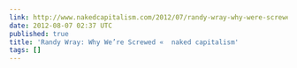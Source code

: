 ```yaml
---
link: http://www.nakedcapitalism.com/2012/07/randy-wray-why-were-screwed.html
date: 2012-08-07 02:37 UTC
published: true
title: 'Randy Wray: Why We’re Screwed «  naked capitalism'
tags: []
---
```



